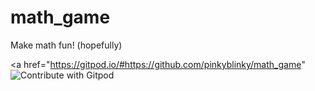 # math_game
Make math fun! (hopefully)

<a href="https://gitpod.io/#https://github.com/pinkyblinky/math_game"
  <img
    src="https://img.shields.io/badge/Contribute%20with-Gitpod-908a85?logo=gitpod"
    alt="Contribute with Gitpod"
  />
</a>